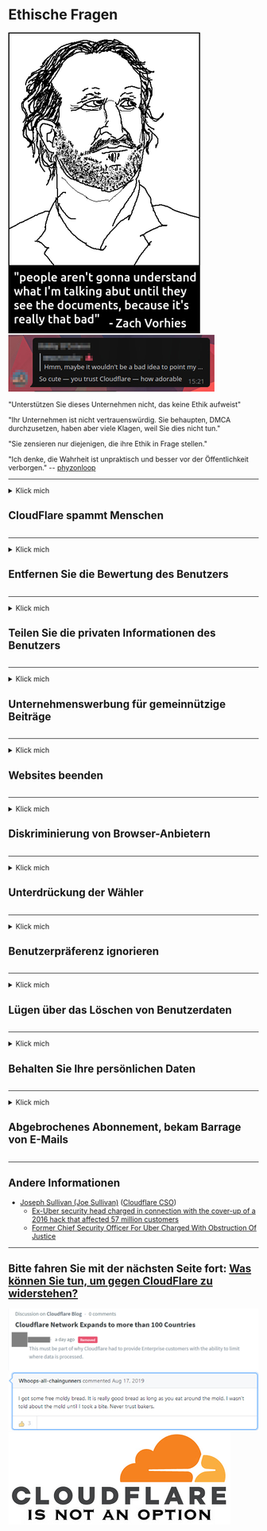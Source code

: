 # Ethische Fragen

![](../image/itsreallythatbad.jpg)
![](../image/telegram/c81238387627b4bfd3dcd60f56d41626.jpg)

"Unterstützen Sie dieses Unternehmen nicht, das keine Ethik aufweist"

"Ihr Unternehmen ist nicht vertrauenswürdig. Sie behaupten, DMCA durchzusetzen, haben aber viele Klagen, weil Sie dies nicht tun."

"Sie zensieren nur diejenigen, die ihre Ethik in Frage stellen."

"Ich denke, die Wahrheit ist unpraktisch und besser vor der Öffentlichkeit verborgen."  -- [phyzonloop](https://twitter.com/phyzonloop)


---


<details>
<summary>Klick mich

## CloudFlare spammt Menschen
</summary>


Cloudflare sendet Spam-E-Mails an Nicht-Cloudflare-Benutzer.

- Senden Sie E-Mails nur an Abonnenten, die sich angemeldet haben
- Wenn der Benutzer "Stopp" sagt, beenden Sie das Senden von E-Mails

So einfach ist das. Aber Cloudflare ist das egal.
Cloudflare sagte, dass die Nutzung ihres Dienstes alle Spammer oder Angreifer stoppen kann.
Wie können wir Cloudflare stoppen, ohne Cloudflare zu aktivieren?


| 🖼 | 🖼 |
| --- | --- |
| ![](../image/cfspam01.jpg) | ![](../image/cfspam03.jpg) |
| ![](../image/cfspam02.jpg) | ![](../image/cfspambrittany.jpg)<br>![](../image/cfspamtwtr.jpg) |

</details>

---

<details>
<summary>Klick mich

## Entfernen Sie die Bewertung des Benutzers
</summary>


Cloudflare zensiert negative Bewertungen.
Wenn Sie Anti-Cloudflare-Text auf Twitter veröffentlichen, haben Sie die Möglichkeit, eine Antwort vom Cloudflare-Mitarbeiter mit der Meldung "Nein, es ist nicht" zu erhalten.
Wenn Sie eine negative Bewertung auf einer Bewertungsseite veröffentlichen, wird versucht, diese zu zensieren.


| 🖼 | 🖼 |
| --- | --- |
| ![](../image/cfcenrev_01.jpg)<br>![](../image/cfcenrev_02.jpg) | ![](../image/cfcenrev_03.jpg) |

</details>

---

<details>
<summary>Klick mich

## Teilen Sie die privaten Informationen des Benutzers
</summary>


Cloudflare hat ein massives Belästigungsproblem.
Cloudflare gibt persönliche Informationen von Personen weiter, die sich über gehostete Websites beschweren.
Sie werden manchmal gebeten, Ihren wahren Ausweis anzugeben.
Wenn Sie nicht belästigt, angegriffen, geschlagen oder getötet werden möchten, halten Sie sich besser von Cloudflared-Websites fern.


| 🖼 | 🖼 |
| --- | --- |
| ![](../image/cfdox_what.jpg) | ![](../image/cfdox_swat.jpg) |
| ![](../image/cfdox_kill.jpg) | ![](../image/cfdox_threat.jpg) |
| ![](../image/cfdox_dox.jpg) | ![](../image/cfdox_ex1.jpg) |
| ![](../image/cfabuseform.jpg) | ![](../image/cfdox_ex2.jpg) |

</details>

---

<details>
<summary>Klick mich

## Unternehmenswerbung für gemeinnützige Beiträge
</summary>


CloudFlare bittet um Spenden für wohltätige Zwecke.
Es ist ziemlich entsetzlich, dass ein amerikanisches Unternehmen neben gemeinnützigen Organisationen, die gute Zwecke haben, um Wohltätigkeit bittet.
Wenn Sie gerne Leute blockieren oder die Zeit anderer verschwenden, möchten Sie vielleicht ein paar Pizzen für Cloudflare-Mitarbeiter bestellen.


![](../image/cfdonate.jpg)

</details>

---

<details>
<summary>Klick mich

## Websites beenden
</summary>


Was werden Sie tun, wenn Ihre Website plötzlich ausfällt?
Es gibt Berichte, dass Cloudflare die Konfiguration des Benutzers löscht oder den Dienst ohne Vorwarnung stillschweigend beendet.
Wir empfehlen Ihnen, einen besseren Anbieter zu finden.

![](../image/cftmnt.jpg)

</details>

---

<details>
<summary>Klick mich

## Diskriminierung von Browser-Anbietern
</summary>


CloudFlare behandelt diejenigen, die Firefox verwenden, bevorzugt, während Benutzer von Nicht-Tor-Browsern gegenüber Tor feindlich behandelt werden.
Tor-Benutzer, die sich zu Recht weigern, nicht freies Javascript auszuführen, werden ebenfalls feindlich behandelt.
Diese Zugangsungleichheit ist ein Missbrauch der Netzneutralität und ein Machtmissbrauch.

![](../image/browdifftbcx.gif)

- Links: Tor Browser, rechts: Chrome. Gleiche IP-Adresse.

![](../image/browserdiff.jpg)

- Links: Tor Browser Javascript deaktiviert, Cookie aktiviert
- Rechts: Chrome Javascript aktiviert, Cookie deaktiviert

![](../image/cfsiryoublocked.jpg)

- QuteBrowser (kleiner Browser) ohne Tor (Clearnet IP)

![](../image/lynx_cloudflare.gif)

- Lynx


| ***Browser*** | ***Zugangsbehandlung*** |
| --- | --- |
| Tor Browser (Javascript aktiviert) | Zugang erlaubt |
| Firefox (Javascript aktiviert) | Zugang verschlechtert |
| Chromium (Javascript aktiviert) | Zugang verschlechtert |
| Chromium or Firefox (Javascript deaktiviert) | Zugriff abgelehnt |
| Chromium or Firefox (Cookie deaktiviert) | Zugriff abgelehnt |
| QuteBrowser | Zugriff abgelehnt |
| lynx | Zugriff abgelehnt |
| w3m | Zugriff abgelehnt |
| wget | Zugriff abgelehnt |


Warum nicht die Audio-Taste verwenden, um einfache Herausforderungen zu lösen?

Ja, es gibt eine Audio-Taste, die jedoch über Tor immer nicht funktioniert.
Sie erhalten diese Nachricht, wenn Sie darauf klicken:

```
Versuchen Sie es später noch einmal
Ihr Computer oder Netzwerk sendet möglicherweise automatisierte Abfragen.
Zum Schutz unserer Benutzer können wir Ihre Anfrage derzeit nicht bearbeiten.
Weitere Informationen finden Sie auf unserer Hilfeseite
```

</details>

---

<details>
<summary>Klick mich

## Unterdrückung der Wähler
</summary>


Wähler in US-Bundesstaaten registrieren sich, um letztendlich über die Website des Staatssekretärs im Bundesstaat ihres Wohnsitzes abzustimmen.
Von Republikanern kontrollierte Staatssekretariate unterdrücken die Wähler, indem sie die Website des Staatssekretärs über Cloudflare vertreten.
Die feindselige Behandlung von Tor-Nutzern durch Cloudflare, seine MITM-Position als zentraler globaler Überwachungspunkt und seine nachteilige Rolle insgesamt lassen potenzielle Wähler nur ungern registrieren.
Insbesondere Liberale neigen dazu, die Privatsphäre zu begrüßen.
Wählerregistrierungsformulare sammeln vertrauliche Informationen über die politische Neigung eines Wählers, seine persönliche Anschrift, seine Sozialversicherungsnummer und sein Geburtsdatum.
Die meisten Staaten stellen nur eine Teilmenge dieser Informationen öffentlich zur Verfügung, aber Cloudflare sieht all diese Informationen, wenn sich jemand zur Abstimmung anmeldet.

Beachten Sie, dass die Papierregistrierung Cloudflare nicht umgeht, da der Sekretär der Mitarbeiter der staatlichen Dateneingabe wahrscheinlich die Cloudflare-Website zur Eingabe der Daten verwendet.

| 🖼 | 🖼 |
| --- | --- |
| ![](../image/cfvotm_01.jpg) | ![](../image/cfvotm_02.jpg) |

- Change.org ist eine berühmte Website, auf der Sie Stimmen sammeln und Maßnahmen ergreifen können.
“Überall starten Menschen Kampagnen, mobilisieren Unterstützer und arbeiten mit Entscheidungsträgern zusammen, um Lösungen voranzutreiben.”
Leider können viele Leute change.org aufgrund des aggressiven Filters von Cloudflare überhaupt nicht sehen.
Sie werden daran gehindert, die Petition zu unterzeichnen, wodurch sie von einem demokratischen Prozess ausgeschlossen werden.
Die Verwendung einer anderen Plattform ohne Cloudflared wie OpenPetition hilft, das Problem zu beheben.

| 🖼 | 🖼 |
| --- | --- |
| ![](../image/changeorgasn.jpg) | ![](../image/changeorgtor.jpg) |

- Das "Athenian Project" von Cloudflare bietet staatlichen und lokalen Wahlwebsites kostenlosen Schutz auf Unternehmensebene.
Sie sagten, "ihre Wähler können auf Wahlinformationen und Wählerregistrierung zugreifen", aber dies ist eine Lüge, weil viele Menschen die Website überhaupt nicht durchsuchen können.

</details>

---

<details>
<summary>Klick mich

## Benutzerpräferenz ignorieren
</summary>


Wenn Sie etwas abbestellen, erwarten Sie, dass Sie keine E-Mail darüber erhalten.
Cloudflare ignoriert die Präferenzen der Benutzer und gibt Daten ohne Zustimmung des Kunden an Drittunternehmen weiter.
Wenn Sie ihren kostenlosen Tarif verwenden, senden sie Ihnen manchmal eine E-Mail mit der Bitte, ein monatliches Abonnement zu kaufen.

![](../image/cfviopl_tp.jpg)

</details>

---

<details>
<summary>Klick mich

## Lügen über das Löschen von Benutzerdaten
</summary>


Laut dem Blog dieses ehemaligen Cloudflare-Kunden lügt Cloudflare über das Löschen von Konten.
Heutzutage behalten viele Unternehmen Ihre Daten, nachdem Sie Ihr Konto geschlossen oder entfernt haben.
Die meisten guten Unternehmen erwähnen dies in ihren Datenschutzrichtlinien.
Cloudflare? Nein.

```
2019-08-05 CloudFlare hat mir die Bestätigung gesendet, dass mein Konto entfernt wurde.
2019-10-02 Ich habe eine E-Mail von CloudFlare erhalten, "weil ich Kunde bin".
```

Cloudflare wusste nichts über das Wort "Entfernen".
Wenn es wirklich entfernt wurde, warum hat dieser Ex-Kunde eine E-Mail erhalten?
Er erwähnte auch, dass die Datenschutzrichtlinie von Cloudflare dies nicht erwähnt.

```
In der neuen Datenschutzrichtlinie wird nicht erwähnt, dass Daten ein Jahr lang aufbewahrt werden.
```

![](../image/cfviopl_notdel.jpg)

Wie können Sie Cloudflare vertrauen, wenn die Datenschutzrichtlinie eine LÜGE ist?

- [Über ein Jahr ist vergangen, seit ich mein Cloudflare-Konto gekündigt habe](https://shkspr.mobi/blog/2020/09/dont-trust-cloudflare-with-your-personal-data/)

</details>

---

<details>
<summary>Klick mich

## Behalten Sie Ihre persönlichen Daten
</summary>


Das Löschen eines Cloudflare-Kontos ist schwierig.

```
Senden Sie ein Support-Ticket in der Kategorie "Konto".
und das Löschen des Kontos im Nachrichtentext anfordern.
Sie müssen keine Domains oder Kreditkarten an Ihr Konto angehängt haben, bevor Sie die Löschung beantragen.
```

Sie erhalten diese Bestätigungs-E-Mail.

![](../image/cf_deleteandkeep.jpg)

"Wir haben begonnen, Ihre Löschanforderung zu bearbeiten", aber "Wir werden Ihre persönlichen Daten weiterhin speichern".

Kannst du dem "vertrauen"?


- So kündigen Sie Ihr Cloudflare-Konto

1. Melden Sie sich bei Ihrem Cloudflare-Dashboard an.
2. Löschen Sie alle Zonen (Domänen) aus Ihrem Dashboard.
3. Klicken Sie auf den Support-Link.
4. Senden Sie ein neues Ticket. Sagen Sie ihnen, dass Sie Ihr Konto schließen möchten.
5. Warten Sie mehrere Tage.
6. Die Mitarbeiter von Cloudflare werden Sie um Ihre Bestätigung und den Grund bitten, warum Sie sich entschieden haben, Cloudflare zu verlassen.
7. Senden Sie erneut eine Antwort.
8. Warten Sie mehrere Tage.
9. Sie erhalten eine Nachricht: Wir haben Ihr Konto erfolgreich gelöscht


</details>

---

<details>
<summary>Klick mich

## Abgebrochenes Abonnement, bekam Barrage von E-Mails
</summary>


Der Benutzer stornierte sein Stream-Abonnement und nun bekommt er jeden Tag E-Mail-Erinnerungen, um ihn an das stornierte Abonnement zu erinnern.
Es gibt keine Sicherungsknopf. Wie machst du diesen Halt?

![](../image/barrageemailcancelsubscription.jpg)

CloudFlare hat diesem Benutzer mitgeteilt, den Support zu kontaktieren und alle Ihre Inhalte zu bitten, die gelöscht werden soll.

- [t](https://web.archive.org/web/20210412165334/https://twitter.com/JohnHaldson/status/1381651569247088650)

</details>

---

## Andere Informationen

- [Joseph Sullivan (Joe Sullivan)](../cloudflare_inc/cloudflare_members.md) ([Cloudflare CSO](https://twitter.com/eastdakota/status/1296522269313785862))
  - [Ex-Uber security head charged in connection with the cover-up of a 2016 hack that affected 57 million customers](https://www.businessinsider.com/uber-data-hack-security-head-joe-sullivan-charged-cover-up-2020-8)
  - [Former Chief Security Officer For Uber Charged With Obstruction Of Justice](https://www.justice.gov/usao-ndca/pr/former-chief-security-officer-uber-charged-obstruction-justice)


---


## Bitte fahren Sie mit der nächsten Seite fort:   [Was können Sie tun, um gegen CloudFlare zu widerstehen?](de.action.md)

![](../image/censor_cloudflare_blogcomment.jpg)
![](../image/freemoldybread.jpg)
![](../image/cfisnotanoption.jpg)
